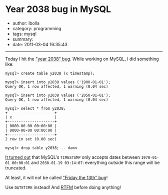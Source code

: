 # Year 2038 bug in MySQL

- author: lbolla
- category: programming
- tags: mysql
- summary: 
- date: 2011-03-04 16:35:43

----------------

Today I hit the ["year 2038" bug][1]. While working on MySQL, I did something like: 
    
    mysql> create table y2038 (x timestamp);
    
    mysql> insert into y2038 values ('1900-01-01');
    Query OK, 1 row affected, 1 warning (0.04 sec)
    
    mysql> insert into y2038 values ('2050-01-01');
    Query OK, 1 row affected, 1 warning (0.04 sec)
    
    mysql> select * from y2038;
    +---------------------+
    | x                   |
    +---------------------+
    | 0000-00-00 00:00:00 |
    | 0000-00-00 00:00:00 |
    +---------------------+
    2 row in set (0.00 sec)
    
    mysql> drop table y2038; -- damn
    

[It turned out][2] that MySQL's `TIMESTAMP` only accepts dates between
`1970-01-01 00:00:01` and `2038-01-19 03:14:07`: everything outside this range
will be truncated.

At least, it will not be called ["Friday the 13th" bug][1]!

Use `DATETIME` instead! And [RTFM][3] before doing anything!

   [1]: http://2038bug.com/
   [2]: http://dev.mysql.com/doc/refman/5.0/en/datetime.html
   [3]: http://a8888emfzelkaw4avz1gqr8s7y.hop.clickbank.net/

